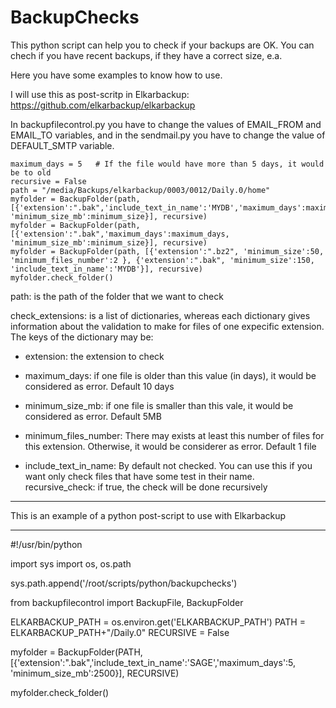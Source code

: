 BackupChecks
============

This python script can help you to check if your backups are OK. You can chech if you have recent backups, if they have a correct size, e.a.

Here you have some examples to know how to use. 

I will use this as post-scritp in Elkarbackup: https://github.com/elkarbackup/elkarbackup

In backupfilecontrol.py you have to change the values of EMAIL_FROM and EMAIL_TO variables, and in the sendmail.py you have to change the value of DEFAULT_SMTP variable.



```minimum_size = 50 
maximum_days = 5   # If the file would have more than 5 days, it would be to old
recursive = False 
path = "/media/Backups/elkarbackup/0003/0012/Daily.0/home"
myfolder = BackupFolder(path, [{'extension':".bak",'include_text_in_name':'MYDB','maximum_days':maximum_days, 'minimum_size_mb':minimum_size}], recursive)
myfolder = BackupFolder(path, [{'extension':".bak",'maximum_days':maximum_days, 'minimum_size_mb':minimum_size}], recursive)
myfolder = BackupFolder(path, [{'extension':".bz2", 'minimum_size':50, 'minimum_files_number':2 }, {'extension':".bak", 'minimum_size':150, 'include_text_in_name':'MYDB'}], recursive)
myfolder.check_folder()
```

path: is the path of the folder that we want to check

check_extensions: is a list of dictionaries, whereas each dictionary gives information about the validation to make for files of one expecific extension. The keys of the dictionary may be:
    
- extension: the extension to check

- maximum_days: if one file is older than this value (in days), it would be considered as error. Default 10 days

- minimum_size_mb: if one file is smaller than this vale, it would be considered as error. Default 5MB

- minimum_files_number: There may exists at least this number of files for this extension. Otherwise, it would be considerer as error. Default 1 file

- include_text_in_name: By default not checked. You can use this if you want only check files that have some test in their name.
recursive_check: if true, the check will be done recursively

-----------------

This is an example of a python post-script to use with Elkarbackup

-----------------

#!/usr/bin/python

import sys
import os, os.path

sys.path.append('/root/scripts/python/backupchecks')

from backupfilecontrol import BackupFile, BackupFolder

ELKARBACKUP_PATH =  os.environ.get('ELKARBACKUP_PATH')
PATH = ELKARBACKUP_PATH+"/Daily.0"
RECURSIVE = False

myfolder = BackupFolder(PATH, [{'extension':".bak",'include_text_in_name':'SAGE','maximum_days':5, 'minimum_size_mb':2500}], RECURSIVE)

myfolder.check_folder()

